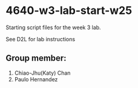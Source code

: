 # 4640-w3-lab-start-w25

Starting script files for the week 3 lab.

See D2L for lab instructions


## Group member:

1. Chiao-Jhu(Katy) Chan 
2. Paulo Hernandez
